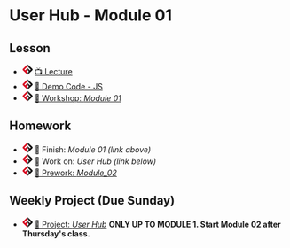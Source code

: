 # User Hub - Module 01

## Lesson
- ![FSA](/logo.png) [📺 Lecture](https://www.youtube.com/watch?v=xe_y7LLM4RA&list=PL9NTD5QQdssXTarkBujHENSDgUVBIoFX8&index=30&t=0s)
- ![FSA](/logo.png) [👾 Demo Code - JS](app.js)
- ![FSA](/logo.png) [🔬 Workshop: *Module 01*](https://learn.fullstackacademy.com/workshop/5e6d5109f762d1000459ffbd/content/5e6d5109f762d1000459ffc4/text)
<!-- - ![FSA](/logo.png) [👾 Solution: *Module 01*](https://learn.fullstackacademy.com/workshop/5e6d5109f762d1000459ffbd/content/5e6d5109f762d1000459ffca/text) -->

## Homework
- ![FSA](/logo.png) 🔬 Finish: *Module 01 (link above)*
- ![FSA](/logo.png) 🔬 Work on: *User Hub (link below)*
- ![FSA](/logo.png) [📖 Prework: *Module_02*](https://learn.fullstackacademy.com/workshop/5e45668c295c680004732b36/content/5e45668c295c680004732b3d/text)

## Weekly Project (Due Sunday)
- ![FSA](/logo.png) [🔬 Project: *User Hub*](https://learn.fullstackacademy.com/workshop/5e6d4e18f762d1000459ff4d/content/5e6d4e18f762d1000459ff5b/text) __ONLY UP TO MODULE 1. Start Module 02 after Thursday's class.__
